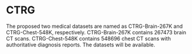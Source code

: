 # CTRG
The proposed two medical datasets are named as CTRG-Brain-267K and CTRG-Chest-548K, respectively. CTRG-Brain-267K contains 267473 brain CT scans. CTRG-Chest-548K contains 548696 chest CT scans with authoritative diagnosis reports. The datasets will be available.
